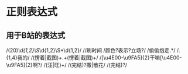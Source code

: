 # 正则表达式

## 用于B站的表达式
/(20)*\d{1,2}\S*\d{1,2}\S*\d{1,2}/   //刷时间
/颜色?表示?立场?/
/偷偷抱走.*/
/.{1,4}我的/
/(愣着|截图)+.+(愣着|截图)+/
/[\u4E00-\u9FA5]{2}干嘛[\u4E00-\u9FA5]{2}啊?/
/(汪|旺)+/
/(完结)?撒|散花/
/(完结)?/

